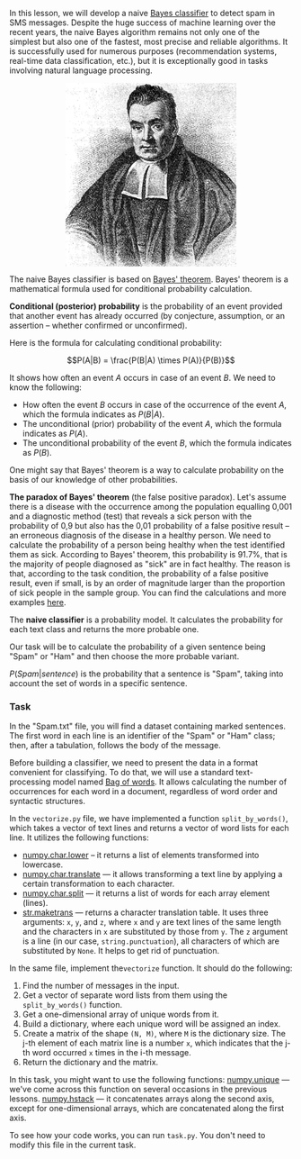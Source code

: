 In this lesson, we will develop a naive [Bayes classifier](https://en.wikipedia.org/wiki/Naive_Bayes_classifier) to detect
spam in SMS messages. Despite the huge success of machine learning over the recent years, the naive Bayes algorithm
remains not only one of the simplest but also one of the fastest, most precise and reliable algorithms.
It is successfully used for numerous purposes (recommendation systems, real-time data classification, etc.),
but it is exceptionally good in tasks involving natural language processing.

<style>
img {
  display: block;
  margin-left: auto;
  margin-right: auto;
}
</style>
![bayes](Thomas_Bayes.png)

The naive Bayes classifier is based on [Bayes' theorem](https://en.wikipedia.org/wiki/Bayes%27_theorem). Bayes' theorem
is a mathematical formula used for conditional probability calculation.

**Conditional (posterior) probability** is the probability of an event provided that
another event has already occurred (by conjecture, assumption, or an assertion – 
whether confirmed or unconfirmed).

Here is the formula for calculating conditional probability:

$$P(A|B) = \frac{P(B|A) \times P(A)}{P(B)}$$

It shows how often an event $A$ occurs in case of an event $B$. We need to know the following:
- How often the event $B$ occurs in case of the occurrence of the event $A$, which the formula indicates as $P(B|A)$.
- The unconditional (prior) probability of the event $A$, which the formula indicates as $P(A)$.
- The unconditional probability of the event $B$, which the formula indicates as $P(B)$.

One might say that Bayes' theorem is a way to calculate probability on the basis of our knowledge of other probabilities.

<div class="hint"><b>The paradox of Bayes' theorem</b> (the false positive paradox). Let's assume there is a disease with
the occurrence among the population equalling 0,001 and a diagnostic method (test) that reveals a sick person with the probability of 0,9
but also has the 0,01 probability of a false positive result – an erroneous diagnosis of the disease in a healthy person.
We need to calculate the probability of a person being healthy when
the test identified them as sick. According to Bayes' theorem, this probability is 91.7%, that is 
the majority of people diagnosed as "sick" are in fact healthy. The reason is that, according to the task condition, 
the probability of a false positive result, even if small, is by an order of magnitude larger than the proportion of
sick people in the sample group. You can find the calculations and more examples <a href="https://en.wikipedia.org/wiki/Base_rate_fallacy#Examples">here</a>. </div>

The **naive classifier** is a probability model. It calculates the probability for each text class
and returns the more probable one.

Our task will be to calculate the probability of a given sentence being "Spam" or "Ham" and then 
choose the more probable variant.

$P(Spam|sentence)$ is the probability that a sentence is "Spam", taking into account
the set of words in a specific sentence.


### Task

In the "Spam.txt" file, you will find a dataset containing marked sentences. The first word in each line 
is an identifier of the "Spam" or "Ham" class; then, after a tabulation, follows the body of the message.

Before building a classifier, we need to present the data in a format convenient for classifying. To do that,
we will use a standard text-processing model named [Bag of words](https://en.wikipedia.org/wiki/Bag-of-words_model). It allows calculating 
the number of occurrences for each word in a document, regardless of word order and syntactic structures.

In the `vectorize.py` file, we have implemented a function `split_by_words()`, which takes a vector of text lines and returns a vector of word lists for each line.
It utilizes the following functions:

- [numpy.char.lower](https://numpy.org/doc/stable/reference/generated/numpy.char.lower.html) – it returns a list of elements transformed into lowercase.
- [numpy.char.translate](https://numpy.org/doc/stable/reference/generated/numpy.char.translate.html#numpy-char-translate) — it allows transforming a text line by applying a certain transformation to each character.
- [numpy.char.split](https://numpy.org/devdocs/reference/generated/numpy.char.split.html#numpy-char-split) — it returns a list of words for each array element (lines).
- [str.maketrans](https://docs.python.org/3/library/stdtypes.html#str.maketrans) — returns a character translation table. It uses three
  arguments: `x`, `y`, and `z`, where `x` and `y` are text lines of the same length and the characters in `x` are
  substituted by those from `y`. The `z` argument is a line (in our case, `string.punctuation`), all characters of which
  are substituted by `None`. It helps to get rid of punctuation.

In the same file, implement the`vectorize` function. It should do the following:
1) Find the number of messages in the input.
2) Get a vector of separate word lists from them using the `split_by_words()` function.
3) Get a one-dimensional array of unique words from it.
4) Build a dictionary, where each unique word will be assigned an index.
5) Create a matrix of the shape `(N, M)`, where `M` is the dictionary size. The j-th element of each matrix line
   is a number `x`, which indicates that the j-th word occurred `x` times in the i-th message.
6) Return the dictionary and the matrix.

<div class="hint">
In this task, you might want to use the following functions:
<a href="https://numpy.org/doc/stable/reference/generated/numpy.unique.html?highlight=unique#numpy.unique">numpy.unique</a>&nbsp;— we've come across this function on several occasions in the previous lessons.
<a href="https://numpy.org/doc/stable/reference/generated/numpy.hstack.html">numpy.hstack</a>&nbsp;— it concatenates arrays along the second axis, except for one-dimensional arrays, which
are concatenated along the first axis.
</div>

To see how your code works, you can run `task.py`. You don't need to modify this file in the current task.
